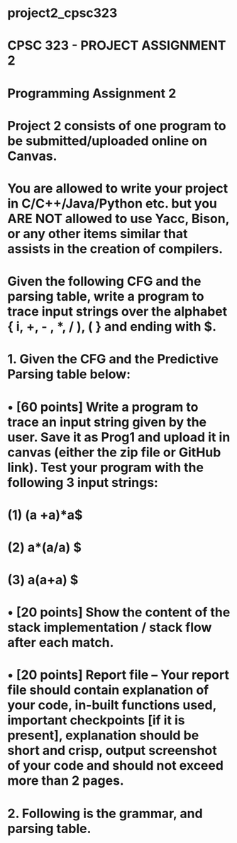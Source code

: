 # project2_cpsc323
#  CPSC 323 - PROJECT ASSIGNMENT 2

#  Programming Assignment 2

#  Project 2 consists of one program to be submitted/uploaded online on Canvas.

#  You are allowed to write your project in C/C++/Java/Python etc. but you ARE NOT allowed to use Yacc, Bison, or any other items similar that assists in the creation of compilers.

#  Given the following CFG and the parsing table, write a program to trace input strings over the alphabet { i, +, - , *, / ), ( } and ending with $.

#  1.	Given the CFG and the Predictive Parsing table below:
#  •	[60 points] Write a program to trace an input string given by the user. Save it as Prog1 and upload it in canvas (either the zip file or GitHub link). Test your program with the following 3 input strings:
#  (1) (a +a)*a$
#  (2) a*(a/a) $
#  (3) a(a+a) $
#  •	[20 points] Show the content of the stack implementation / stack flow after each match.
#  •	[20 points] Report file – Your report file should contain explanation of your code, in-built functions used, important checkpoints [if it is present], explanation should be short and crisp, output screenshot of your code and should not exceed more than 2 pages.

#  2.	Following is the grammar, and parsing table.
